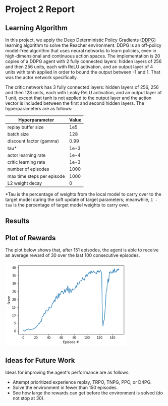 # Project 2 Report

## Learning Algorithm

In this project, we apply the Deep Deterministic Policy Gradients ([DDPG](https://arxiv.org/abs/1509.02971)) learning algorithm to solve the Reacher environment. DDPG is an off-policy model-free algorithm that uses neural networks to learn policies, even in high-dimensional and continuous action spaces. The implementation is 20 copies of a DDPG agent with 2 fully connected layers: hidden layers of 256 and then 256 units, each with ReLU activation, and an output layer of 4 units with tanh applied in order to bound the output between -1 and 1. That was the actor network specifically. 

The critic network has 3 fully connected layers: hidden layers of 256, 256 and then 128 units, each with Leaky ReLU activation, and an output layer of 1 unit, except that tanh is not applied to the output layer and the action vector is included between the first and second hidden layers. The hyperparameters are as follows:

| Hyperparameter | Value |
| ------------- | ------------- |
| replay buffer size | 1e5 |
| batch size | 128 |
| discount factor (gamma) | 0.99 |
| tau* | 1e-3 |
| actor learning rate | 1e-4 |
| critic learning rate | 1e-3 |
| number of episodes | 1000 |
| max time steps per episode | 1000 |
| L2 weight decay | 0 |

*Tau is the percentage of weights from the local model to carry over to the target model during the soft update of target parameters; meanwhile, `1 - tau` is the percentage of target model weights to carry over.

## Results

## Plot of Rewards

The plot below shows that, after 151 episodes, the agent is able to receive an average reward of 30 over the last 100 consecutive episodes.

![final_model_rewards_plot](./final.png)

## Ideas for Future Work

Ideas for improving the agent's performance are as follows:
- Attempt prioritized experience replay, TRPO, TNPG, PPO, or D4PG.
- Solve the environment in fewer than 150 episodes.
- See how large the rewards can get before the environment is solved (do not stop at 30).

